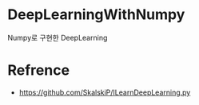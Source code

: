 # DeepLearningWithNumpy
Numpy로 구현한 DeepLearning



# Refrence
- https://github.com/SkalskiP/ILearnDeepLearning.py

